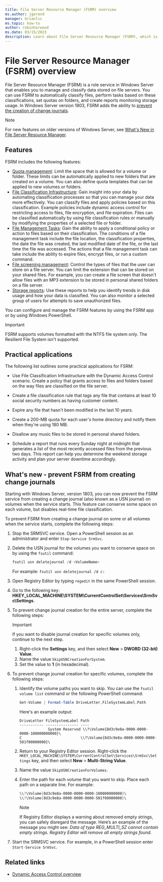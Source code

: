 ```yaml
---
title: File Server Resource Manager (FSRM) overview
ms.author: jgerend
manager: brianlic
ms.topic: how-to
author: robinharwood
ms.date: 03/15/2023
description: Learn about File Server Resource Manager (FSRM), which is a tool that enables you to manage and classify data on a Windows Server file server.
---
```


# File Server Resource Manager (FSRM) overview

> 

File Server Resource Manager (FSRM) is a role service in Windows Server that enables you to manage and classify data stored on file servers. You can use FSRM to automatically classify files, perform tasks based on these classifications, set quotas on folders, and create reports monitoring storage usage. In Windows Server version 1803, FSRM adds the ability to [prevent the creation of change journals](#whats-new).

> [!NOTE]
> For new features on older versions of Windows Server, see [What's New in File Server Resource Manager](/previous-versions/windows/it-pro/windows-server-2012-R2-and-2012/dn383587(v=ws.11)).

## Features

FSRM includes the following features:

- [Quota management](quota-management.md): Limit the space that is allowed for a volume or folder. These limits can be automatically applied to new folders that are created on a volume. You can also define quota templates that can be applied to new volumes or folders.
- [File Classification Infrastructure](classification-management.md): Gain insight into your data by automating classification processes so that you can manage your data more effectively. You can classify files and apply policies based on this classification. Example policies include dynamic access control for restricting access to files, file encryption, and file expiration. Files can be classified automatically by using file classification rules or manually by modifying the properties of a selected file or folder.
- [File Management Tasks](file-management-tasks.md): Gain the ability to apply a conditional policy or action to files based on their classification. The conditions of a file management task include the file location, the classification properties, the date the file was created, the last modified date of the file, or the last time the file was accessed. The actions that a file management task can take include the ability to expire files, encrypt files, or run a custom command.
- [File screening management](file-screening-management.md): Control the types of files that the user can store on a file server. You can limit the extension that can be stored on your shared files. For example, you can create a file screen that doesn't allow files with an MP3 extension to be stored in personal shared folders on a file server.
- [Storage reports](storage-reports-management.md): Use these reports to help you identify trends in disk usage and how your data is classified. You can also monitor a selected group of users for attempts to save unauthorized files.

You can configure and manage the FSRM features by using the FSRM app or by using Windows PowerShell.

> [!IMPORTANT]
> FSRM supports volumes formatted with the NTFS file system only. The Resilient File System isn't supported.

## Practical applications

The following list outlines some practical applications for FSRM:

- Use File Classification Infrastructure with the Dynamic Access Control scenario. Create a policy that grants access to files and folders based on the way files are classified on the file server.

- Create a file classification rule that tags any file that contains at least 10 social security numbers as having customer content.

- Expire any file that hasn't been modified in the last 10 years.

- Create a 200-MB quota for each user's home directory and notify them when they're using 180 MB.

- Disallow any music files to be stored in personal shared folders.

- Schedule a report that runs every Sunday night at midnight that generates a list of the most recently accessed files from the previous two days. This report can help you determine the weekend storage activity and plan your server downtime accordingly.

## <a name="whats-new"></a>What's new - prevent FSRM from creating change journals

Starting with Windows Server, version 1803, you can now prevent the FSRM service from creating a change journal (also known as a USN journal) on volumes when the service starts. This feature can conserve some space on each volume, but disables real-time file classification.

To prevent FSRM from creating a change journal on some or all volumes when the service starts, complete the following steps:

1. Stop the SRMSVC service. Open a PowerShell session as an administrator and enter `Stop-Service SrmSvc`.
1. Delete the USN journal for the volumes you want to conserve space on by using the `fsutil` command:

   ```powershell
   fsutil usn deletejournal /d <VolumeName>
   ```

   For example: `fsutil usn deletejournal /d c:`

1. Open Registry Editor by typing `regedit` in the same PowerShell session.
1. Go to the following key: **HKEY_LOCAL_MACHINE\SYSTEM\CurrentControlSet\Services\SrmSvc\Settings**.
1. To prevent change journal creation for the entire server, complete the following steps:

   > [!Important]
   > If you want to disable journal creation for specific volumes only, continue to the next step.

   1. Right-click the **Settings** key, and then select **New** > **DWORD (32-bit) Value**.
   1. Name the value `SkipUSNCreationForSystem`.
   1. Set the value to  **1** (in hexadecimal).

1. To prevent change journal creation for specific volumes, complete the following steps:

   1. Identify the volume paths you want to skip. You can use the `fsutil volume list` command or the following PowerShell command:

      ```powershell
      Get-Volume | Format-Table DriveLetter,FileSystemLabel,Path
      ```

      Here's an example output:

      ```console
      DriveLetter FileSystemLabel Path
      ----------- --------------- ----
                   System Reserved \\?\Volume{8d3c9e8a-0000-0000-0000-100000000000}\
      C                           \\?\Volume{8d3c9e8a-0000-0000-0000-501f00000000}\
      ```

   1. Return to your Registry Editor session. Right-click the `HKEY_LOCAL_MACHINE\SYSTEM\CurrentControlSet\Services\SrmSvc\Settings` key, and then select **New** > **Multi-String Value**.
   1. Name the value `SkipUSNCreationForVolumes`.
   1. Enter the path for each volume that you want to skip. Place each path on a separate line. For example:

      ```powershell
      \\?\Volume{8d3c9e8a-0000-0000-0000-100000000000}\
      \\?\Volume{8d3c9e8a-0000-0000-0000-501f00000000}\
      ```

      > [!NOTE]
      > If Registry Editor displays a warning about removed empty strings, you can safely disregard the message. Here’s an example of the message you might see: *Data of type REG_MULTI_SZ cannot contain empty strings. Registry Editor will remove all empty strings found.*

1. Start the SRMSVC service. For example, in a PowerShell session enter `Start-Service SrmSvc`.

## Related links

- [Dynamic Access Control overview](/previous-versions/windows/it-pro/windows-server-2012-R2-and-2012/dn408191(v=ws.11))
